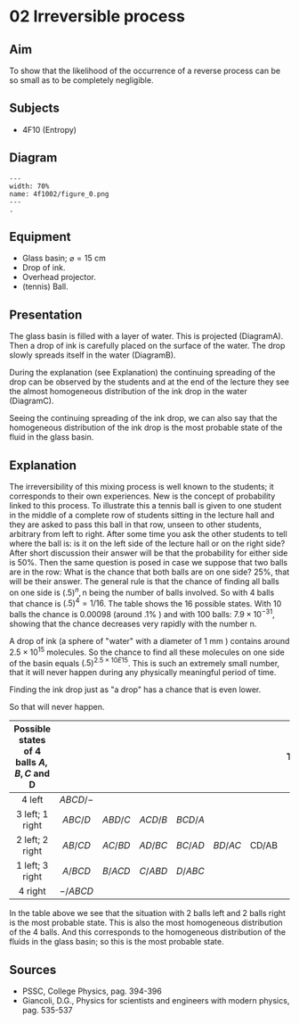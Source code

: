 # 02 Irreversible process 
    
  
## Aim   
 To show that the likelihood of the occurrence of a reverse process can be so small as to be completely negligible.    
  
## Subjects   
* 4F10 (Entropy)    

## Diagram
   
```{figure} figures/figure_0.png  
---  
width: 70%  
name: 4f1002/figure_0.png  
---  
. 
```

## Equipment
 *  Glass basin; $\varnothing = 15 \mathrm{~cm}$ 
 *  Drop of ink. 
 *  Overhead projector. 
 *  (tennis) Ball.
     
  
## Presentation   
The glass basin is filled with a layer of water. This is projected (DiagramA). Then a drop of ink is carefully placed on the surface of the water. The drop slowly spreads itself in the water (DiagramB).

During the explanation (see Explanation) the continuing spreading of the drop can be observed by the students and at the end of the lecture they see the almost homogeneous distribution of the ink drop in the water (DiagramC).

Seeing the continuing spreading of the ink drop, we can also say that the homogeneous distribution of the ink drop is the most probable state of the fluid in the glass basin.  
  
## Explanation   
The irreversibility of this mixing process is well known to the students; it corresponds to their own experiences. New is the concept of probability linked to this process. To illustrate this a tennis ball is given to one student in the middle of a complete row of students sitting in the lecture hall and they are asked to pass this ball in that row, unseen to other students, arbitrary from left to right. After some time you ask the other students to tell where the ball is: is it on the left side of the lecture hall or on the right side? After short discussion their answer will be that the probability for either side is $50 \%$. Then the same question is posed in case we suppose that two balls are in the row: What is the chance that both balls are on one side? $25 \%$, that will be their answer. The general rule is that the chance of finding all balls on one side is $(.5)^{n}, \mathrm{n}$ being the number of balls involved. So with 4 balls that chance is $(.5)^{4}=1 / 16$. The table shows the 16 possible states. With 10 balls the chance is 0.00098 (around $.1 \%$ ) and with 100 balls: $7.9 \times 10^{-31}$, showing that the chance decreases very rapidly with the number $\mathrm{n}$.

A drop of ink (a sphere of "water" with a diameter of $1 \mathrm{~mm}$ ) contains around $2.5 \times 10^{15}$ molecules. So the chance to find all these molecules on one side of the basin equals $(.5)^{2.5 \times 10 E 15}$. This is such an extremely small number, that it will never happen during any physically meaningful period of time.

Finding the ink drop just as "a drop" has a chance that is even lower.

So that will never happen.

| Possible states of 4 balls $A, B, C$ and D |  |  |  |  |  |  | Total |
| :---: | :---: | :---: | :---: | :---: | :---: | :---: | :---: |
| 4 left | $ABCD/-$ |  |  |  |  |  | 1 |
| 3 left; 1 right | $ABC/D$ | $A B D / C$ | $A C D / B$ | $BCD / A$ |  |  | 4 |
| 2 left; 2 right | $A B/C D$ | $AC/BD$ | $AD / BC$ | $BC/AD$ | $BD/AC$ | CD/AB | 6 |
| 1 left; 3 right | $A/BCD$ | $B/ACD$ | $C/ABD$ | $D/ABC$ |  |  | 4 |
| 4 right | $-/ABCD$ |  |  |  |  |  | 1 |

In the table above we see that the situation with 2 balls left and 2 balls right is the most probable state. This is also the most homogeneous distribution of the 4 balls. And this corresponds to the homogeneous distribution of the fluids in the glass basin; so this is the most probable state.  
  
## Sources
 *  PSSC, College Physics, pag. 394-396 
 *  Giancoli, D.G., Physics for scientists and engineers with modern physics, pag. 535-537
  